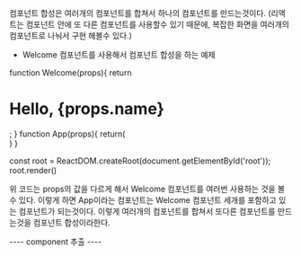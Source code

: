 
컴포넌트 합성은 여러개의 컴포넌트를 합쳐서 하나의 컴포넌트를 만드는것이다.
(리액트는 컴포넌트 안에 또 다른 컴포넌트를 사용할수 있기 때문에, 복잡한 화면을 여러개의 컴포넌트로 나눠서 구현 해볼수 있다.)

- Welcome 컴포넌트를 사용해서 컴포넌트 합성을 하는 예제
<!----질문-
  1. App의 각각 props의 값이 다르다/ 하지만 Welcome함수 컴포넌트의 중괄호 안에 App컴포넌트가 포함되어있지 않은데
  (App이라는 컴포넌트는 Welcome 컴포넌트 세개를 포함하고 있는 컴포넌트가 되는것이다.) 라고 설명해준다 ??
   App함수 컴포넌트의 포함된 값을 Welcome이 받을수있는 경로가 있는것일까?어디..?
   아 App컴포넌트의 div태그안의 Welcome 컴포넌트가 있는것을 확인할수있다!!
   
  그리고 밑에 함수 컴포넌트를 호출해주는 render() 의 소괄호 안의 <App/> 은 <App>이 아니다. 다른 이유가 있을까?
-->

function Welcome(props){
    return <h1>Hello, {props.name}</h1>;
}
function App(props){
    return(
        <div>
            <Welcome name= "Mike">
            <Welcome name= "Steve">
            <Welcome name= "Jane">
        </div>
    )
}

const root = ReactDOM.createRoot(document.getElementById('root'));
root.render(<App/>)

위 코드는 props의 값을 다르게 해서 Welcome 컴포넌트를 여러번 사용하는 것을 볼 수 있다.
이렇게 하면 App이라는 컴포넌트는 Welcome 컴포넌트 세개를 포함하고 있는 컴포넌트가 되는것이다.
이렇게 여러개의 컴포넌트를 합쳐서 또다른 컴포넌트를 만드는것을 컴포넌트 합성이라한다.


---- component 추출 ----



